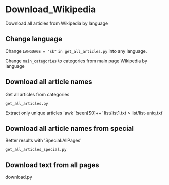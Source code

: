 # Download_Wikipedia
Download all articles from Wikipedia by language

## Change language
Change `LANGUAGE = "sk"` `in get_all_articles.py` into any language.

Change `main_categories` to categories from main page Wikipedia by language

## Download all article names

Get all articles from categories

`get_all_articles.py`

Extract only unique articles 'awk '!seen[$0]++' list/list1.txt > list/list-uniq.txt'

## Download all article names from special

Better results with 'Special:AllPages'

`get_all_articles_special.py`

## Download text from all pages

download.py
